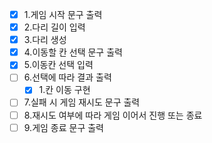 - [x] 1.게임 시작 문구 출력
- [x] 2.다리 길이 입력
- [x] 3.다리 생성
- [x] 4.이동할 칸 선택 문구 출력
- [x] 5.이동칸 선택 입력
- [ ] 6.선택에 따라 결과 출력
  - [x] 1.칸 이동 구현
- [ ] 7.실패 시 게임 재시도 문구 출력
- [ ] 8.재시도 여부에 따라 게임 이어서 진행 또는 종료
- [ ] 9.게임 종료 문구 출력